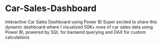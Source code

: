 # Car-Sales-Dashboard
Interactive Car Sales Dashboard using Power BI Super excited to share this dynamic dashboard where I visualized 50K+ rows of car sales data using Power BI, powered by SQL for backend querying and DAX for custom calculations
